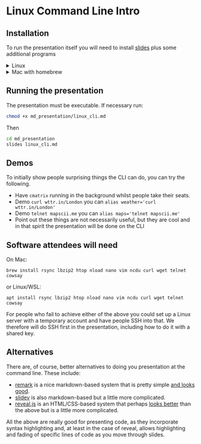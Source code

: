 # Linux Command Line Intro


## Installation
To run the presentation itself you will need to install [slides](https://github.com/maaslalani/slides) plus some additional programs

<details>
<summary>Linux</summary>

```bash
sudo apt install figlet cmatrix cowsay jp2a snap
sudo snap install slides
```
**NOTE:** On at least Ubuntu, the snap install does not handle code execution properly. 
You could try installing via `go` (see the project README) or download the binary from the releases page and add to your path. 
</details>

<details>
<summary>Mac with homebrew</summary>
If you do not already have homebrew installed, first do:

```bash
/bin/bash -c "$(curl -fsSL https://raw.githubusercontent.com/Homebrew/install/HEAD/install.sh)"
```

Then:
```bash
brew install slides figlet cmatrix cowsay jp2a 
```
</details>


## Running the presentation 
The presentation must be executable. 
If necessary run:
```bash
chmod +x md_presentation/linux_cli.md 
```

Then 
```bash
cd md_presentation
slides linux_cli.md 
```



## Demos
To initially show people surprising things the CLI can do, you can try the following. 

* Have `cmatrix` running in the background whilst people take their seats. 
* Demo `curl wttr.in/London` you can `alias weather='curl wttr.in/London'`
* Demo `telnet mapscii.me` you can `alias maps='telnet mapscii.me'`
* Point out these things are not necessarily useful, but they are cool and in that spirit the presentation will be done on the CLI

## Software attendees will need

On Mac:
```
brew install rsync lbzip2 htop nload nano vim ncdu curl wget telnet cowsay
```

or Linux/WSL:

```
apt install rsync lbzip2 htop nload nano vim ncdu curl wget telnet cowsay
```

For people who fail to achieve either of the above you could set up a Linux server with a temporary account and have people SSH into that. 
We therefore will do SSH first in the presentation, including how to do it with a shared key. 


## Alternatives
There are, of course, better alternatives to doing you presentation at the command line. These include:
* [remark](https://github.com/gnab/remark) is a nice markdown-based system that is pretty simple [and looks good](https://remarkjs.com/#1). 
* [slidev](https://sli.dev/) is also markdown-based but a little more complicated. 
* [reveal.js](https://github.com/hakimel/reveal.js/) is an HTML/CSS-based system that perhaps [looks better](https://revealjs.com/demo/) than the above but is a little more complicated. 

All the above are really good for presenting code, as they incorporate syntax highlighting and, at least in the case of reveal, allows highlighting and fading of specific lines of code as you move through slides.

